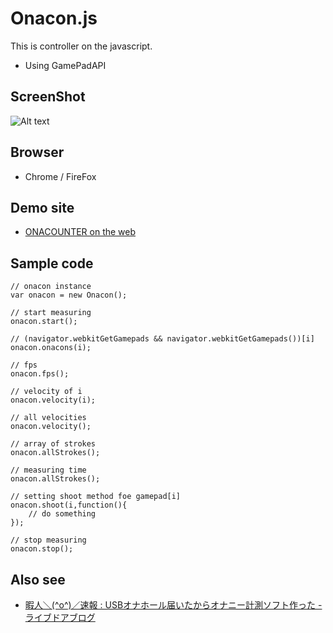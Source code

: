 Onacon.js
=============

This is controller on the javascript.

+ Using GamePadAPI


ScreenShot
-------------
![Alt text](https://github.com/oppai/ONACOUNTER-JS/blob/master/ss1.png?raw=true "Screen Capture1")

Browser
-------------
+ Chrome / FireFox

Demo site
-------------
+ [ONACOUNTER on the web](http://mangate.net/onacon/)

Sample code 
-------------
	// onacon instance
	var onacon = new Onacon();
	
	// start measuring
	onacon.start();
	
	// (navigator.webkitGetGamepads && navigator.webkitGetGamepads())[i]
	onacon.onacons(i);
	
	// fps
	onacon.fps();
	
	// velocity of i
	onacon.velocity(i);
	
	// all velocities
	onacon.velocity();
	
	// array of strokes 
	onacon.allStrokes();
	
	// measuring time
	onacon.allStrokes();
	
	// setting shoot method foe gamepad[i]
	onacon.shoot(i,function(){
		// do something
	});

	// stop measuring
	onacon.stop();

Also see
-------------
+ [暇人＼(^o^)／速報 : USBオナホール届いたからオナニー計測ソフト作った - ライブドアブログ](http://himasoku.com/archives/51696310.html)